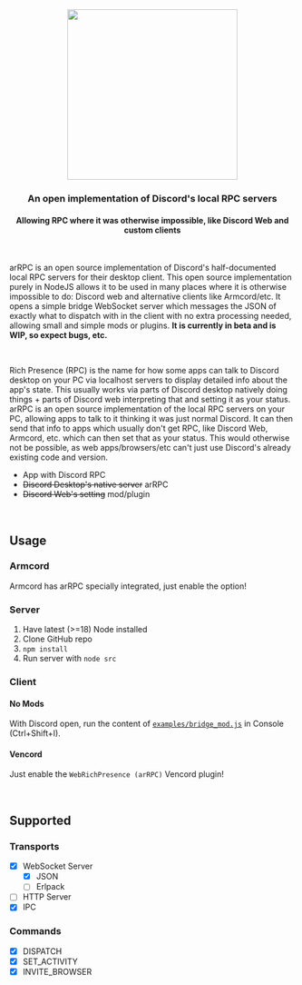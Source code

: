 <div align="center">
  <img src="https://user-images.githubusercontent.com/19228318/202900211-95e8474b-edbb-4048-ba0b-a581a6d57fc4.png" width=300>
  <h3>An open implementation of Discord's local RPC servers</h3>
  <h4>Allowing RPC where it was otherwise impossible, like Discord Web and custom clients</h4>
</div>

<br>

arRPC is an open source implementation of Discord's half-documented local RPC servers for their desktop client. This open source implementation purely in NodeJS allows it to be used in many places where it is otherwise impossible to do: Discord web and alternative clients like Armcord/etc. It opens a simple bridge WebSocket server which messages the JSON of exactly what to dispatch with in the client with no extra processing needed, allowing small and simple mods or plugins. **It is currently in beta and is WIP, so expect bugs, etc.**

<br>

Rich Presence (RPC) is the name for how some apps can talk to Discord desktop on your PC via localhost servers to display detailed info about the app's state. This usually works via parts of Discord desktop natively doing things + parts of Discord web interpreting that and setting it as your status. arRPC is an open source implementation of the local RPC servers on your PC, allowing apps to talk to it thinking it was just normal Discord. It can then send that info to apps which usually don't get RPC, like Discord Web, Armcord, etc. which can then set that as your status. This would otherwise not be possible, as web apps/browsers/etc can't just use Discord's already existing code and version.

- App with Discord RPC
- ~~Discord Desktop's native server~~ arRPC
- ~~Discord Web's setting~~ mod/plugin

<br>

## Usage

### Armcord
Armcord has arRPC specially integrated, just enable the option!

### Server
1. Have latest (>=18) Node installed
2. Clone GitHub repo
3. `npm install`
4. Run server with `node src`

### Client

#### No Mods
With Discord open, run the content of [`examples/bridge_mod.js`](examples/bridge_mod.js) in Console (Ctrl+Shift+I).

#### Vencord
Just enable the `WebRichPresence (arRPC)` Vencord plugin!

<br>

## Supported

### Transports
- [X] WebSocket Server
  - [X] JSON
  - [ ] Erlpack
- [ ] HTTP Server
- [X] IPC

### Commands
- [X] DISPATCH
- [X] SET_ACTIVITY
- [X] INVITE_BROWSER